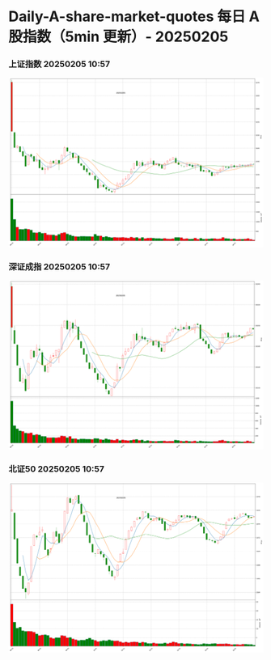 
# Daily-A-share-market-quotes 每日 A 股指数（5min 更新）- 20250205

### 上证指数 20250205 10:57
![](./fig/2025/2/20250205-sh000001.png)

### 深证成指 20250205 10:57
![](./fig/2025/2/20250205-sz399001.png)

### 北证50 20250205 10:57
![](./fig/2025/2/20250205-bj899050.png)
